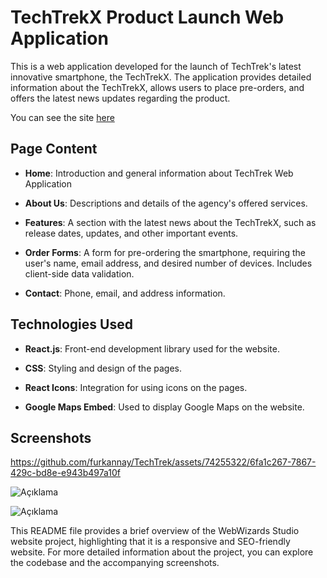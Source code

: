 # TechTrekX Product Launch Web Application

This is a web application developed for the launch of TechTrek's latest innovative smartphone, the TechTrekX. The application provides detailed information about the TechTrekX, allows users to place pre-orders, and offers the latest news updates regarding the product.

You can see the site [here](https://tech-trek-jet.vercel.app)

## Page Content

- **Home**: Introduction and general information about TechTrek Web Application
  
- **About Us**: Descriptions and details of the agency's offered services.
  
- **Features**: A section with the latest news about the TechTrekX, such as release dates, updates, and other important events.

- **Order Forms**: A form for pre-ordering the smartphone, requiring the user's name, email address, and desired number of devices. Includes client-side data validation.
  
- **Contact**: Phone, email, and address information.

## Technologies Used

- **React.js**: Front-end development library used for the website.
  
- **CSS**: Styling and design of the pages.
  
- **React Icons**: Integration for using icons on the pages.
  
- **Google Maps Embed**: Used to display Google Maps on the website.

## Screenshots

https://github.com/furkannay/TechTrek/assets/74255322/6fa1c267-7867-429c-bd8e-e943b497a10f



![Açıklama](https://github.com/furkannay/TechTrek/assets/74255322/9a7e0802-872f-4df5-9e15-6af14ea1b152)

![Açıklama](https://github.com/furkannay/TechTrek/assets/74255322/9397c75e-a60b-4ba8-88a1-db0f3690f450)

This README file provides a brief overview of the WebWizards Studio website project, highlighting that it is a responsive and SEO-friendly website. For more detailed information about the project, you can explore the codebase and the accompanying screenshots.

